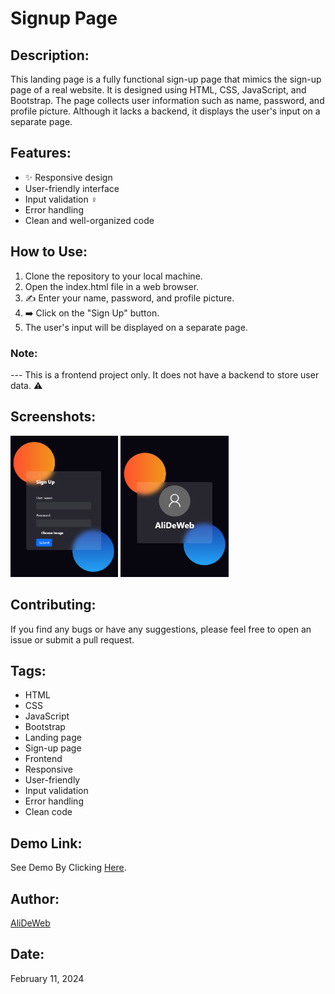 # Signup Page

## Description:

This landing page is a fully functional sign-up page that mimics the sign-up page of a real website. It is designed using HTML, CSS, JavaScript, and Bootstrap. The page collects user information such as name, password, and profile picture. Although it lacks a backend, it displays the user's input on a separate page.

## Features:

- ✨ Responsive design
- ‍User-friendly interface
- Input validation ️‍♀️
- Error handling
- Clean and well-organized code

## How to Use:

1. Clone the repository to your local machine.
2. Open the index.html file in a web browser.
3. ✍️ Enter your name, password, and profile picture.
4. ➡️ Click on the "Sign Up" button.
5. The user's input will be displayed on a separate page.

### Note:

--- This is a frontend project only. It does not have a backend to store user data. ⚠️

## Screenshots:

<img width="172.33" height="226" src="https://github.com/AliDeWeb/sign-up-page/blob/main/imgs/Screenshot1.png?raw=true"> <img width="172.33" height="226" src="https://github.com/AliDeWeb/sign-up-page/blob/main/imgs/Screenshot2.png?raw=true">

## Contributing:

If you find any bugs or have any suggestions, please feel free to open an issue or submit a pull request.

## Tags:

- HTML
- CSS
- JavaScript
- Bootstrap
- Landing page
- Sign-up page
- Frontend
- Responsive
- User-friendly
- Input validation
- Error handling
- Clean code

## Demo Link:

See Demo By Clicking [Here](https://alideweb.github.io/sign-up-page/).

## Author:

[AliDeWeb](https://github.com/AliDeWeb/)

## Date:

February 11, 2024
